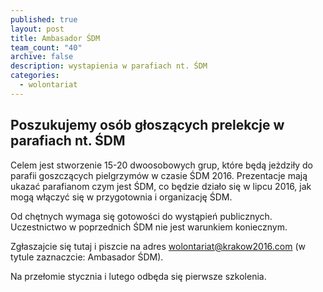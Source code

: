 ```yaml
---
published: true
layout: post
title: Ambasador ŚDM
team_count: "40"
archive: false
description: wystapienia w parafiach nt. ŚDM
categories: 
  - wolontariat
---
```


## Poszukujemy osób głoszących prelekcje w parafiach nt. ŚDM

Celem jest stworzenie 15-20 dwoosobowych grup, które będą jeżdziły do parafii goszczących pielgrzymów w czasie ŚDM 2016.
Prezentacje mają ukazać parafianom czym jest ŚDM, co będzie działo się w lipcu 2016, jak mogą włączyć się w przygotownia i organizację ŚDM.

Od chętnych wymaga się gotowości do wystąpień publicznych. Uczestnictwo w poprzednich ŚDM nie jest warunkiem koniecznym.

Zgłaszajcie się tutaj i piszcie na adres wolontariat@krakow2016.com (w tytule zaznaczcie: Ambasador ŚDM). 

Na przełomie stycznia i lutego odbęda się pierwsze szkolenia.